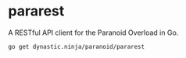 # pararest
A RESTful API client for the Paranoid Overload in Go.

`go get dynastic.ninja/paranoid/pararest`
